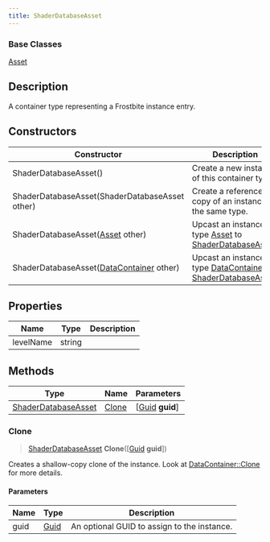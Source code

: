 ```yaml
---
title: ShaderDatabaseAsset
---
```

### Base Classes

[Asset](Asset)

## Description

A container type representing a Frostbite instance entry.

## Constructors

| Constructor                                                                    | Description                                                                                                                   |
| ------------------------------------------------------------------------------ | ----------------------------------------------------------------------------------------------------------------------------- |
| ShaderDatabaseAsset()                                                          | Create a new instance of this container type.                                                                                 |
| ShaderDatabaseAsset(ShaderDatabaseAsset other)                                 | Create a reference copy of an instance of the same type.                                                                      |
| ShaderDatabaseAsset([Asset](Asset) other)                                      | Upcast an instance of type [Asset](Asset) to [ShaderDatabaseAsset](ShaderDatabaseAsset).                                      |
| ShaderDatabaseAsset([DataContainer](/vext/ref/shared/class/datacontainer) other) | Upcast an instance of type [DataContainer](/vext/ref/shared/class/datacontainer) to [ShaderDatabaseAsset](ShaderDatabaseAsset). |

## Properties

| Name      | Type   | Description |
| --------- | ------ | ----------- |
| levelName | string |             |

## Methods

| Type                                       | Name            | Parameters                                     |
| ------------------------------------------ | --------------- | ---------------------------------------------- |
| [ShaderDatabaseAsset](ShaderDatabaseAsset) | [Clone](#clone) | \[[Guid](/vext/ref/shared/class/guid) **guid**\] |

### Clone

> [ShaderDatabaseAsset](ShaderDatabaseAsset) **Clone**(\[[Guid](/vext/ref/shared/class/guid) **guid**\])

Creates a shallow-copy clone of the instance. Look at [DataContainer::Clone](/vext/ref/shared/class/datacontainer#clone) for more details.

#### Parameters

| Name | Type         | Description                                 |
| ---- | ------------ | ------------------------------------------- |
| guid | [Guid](Guid) | An optional GUID to assign to the instance. |

